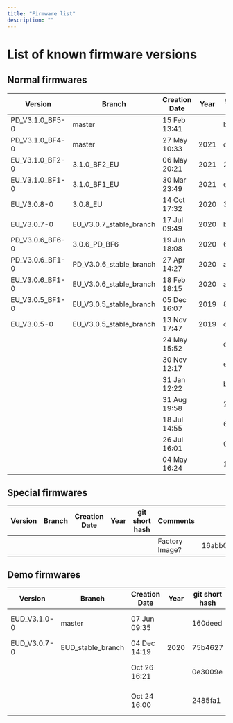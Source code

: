 ```yaml
---
title: "Firmware list"
description: ""
---
```

# List of known firmware versions

## Normal firmwares
|Version|Branch|Creation Date|Year|git short hash|Comments|hash|
|-|-|-|-|-|-|-|
|PD_V3.1.0_BF5-0|master|15 Feb 13:41||b6e1515||5a25756293f7263013ad70f875ed35412cae1b1d6662e5860bf36b81292a807e
|PD_V3.1.0_BF4-0|master|27 May 10:33|2021|d8481fc||ea9dee23fe4f9967cb0ca232a31734d059fd0c4591c95e53722188b86ed2dd44|
|EU_V3.1.0_BF2-0|3.1.0_BF2_EU|06 May 20:21|2021|2640c1f||36ef76a6937a128d3bf125d7f08c0c120387e44f7b0d346203a7171f828dafbe|
|EU_V3.1.0_BF1-0|3.1.0_BF1_EU|30 Mar 23:49|2021|e73e1fb||e871f228e93563981f7dc433b11b4a09f90b64b0879909b19f12bf2083ad8fc3|
|EU_V3.0.8-0|3.0.8_EU|14 Oct 17:32|2020|33d4f3a||f2ee433e0630a5624324277d763ce3c7aea1630a9a07a4b9817f09550f25fe56|
|EU_V3.0.7-0|EU_V3.0.7_stable_branch|17 Jul 09:49|2020|ba7a7b5||14ae54febb0f08cc055e64a0ca29243fa5ce51b5d7f9ce2aab3a5671d276be3b|
|PD_V3.0.6_BF6-0|3.0.6_PD_BF6|19 Jun 18:08|2020|6fee560||be2918f9ab17f813c7c6aef553c929ae89d48f4621f5db1843851af4aa8a8ddb|
|PD_V3.0.6_BF1-0|PD_V3.0.6_stable_branch|27 Apr 14:27|2020|af9d2fb||fd781d30e9cae3f5ea562e2752b491b59f1e18fa3694bfb148a59698ee08bef7|
|EU_V3.0.6_BF1-0|EU_V3.0.6_stable_branch|18 Feb 18:15|2020|aa22b62||11fa3b8273b7e0d987115fa6bc6001a1af1cc9435b3038811246b2006ceee98f|
|EU_V3.0.5_BF1-0|EU_V3.0.5_stable_branch|05 Dec 16:07|2019|880c667||be16f7e3107f1e47a106a8cb0c28e43ffa7cde01ee909a5a22e4cebfa4fa99c5|
|EU_V3.0.5-0|EU_V3.0.5_stable_branch|13 Nov 17:47|2019|c041b2f||089a06b69b92d1b4389062e780fb0484d645c7d282ee9886391ea431fb5b857b|
|||24 May 15:52||cf13516||78026fdd45ff5cfae374e056c88815aa8d0b4cd70012d31d21be439b86d1ea99|
|||30 Nov 12:17||ef99190||266ff836930677257f9b63f1d499f3df81c713c88f345669c0bff0f8685842e6|
|||31 Jan 12:22||b54a780||3cd31494852dd87214044d3dd361878f6b9008963cb3db05d54cdfba8e7ba89a|
|||31 Aug 19:58||2da9d24||d032a38253223e03adb6b904da8ae7433780b6304bbdab66f135fd472da2247a|
|||18 Jul 14:55||6c8c96b||a9672b6c747f90286466d680ef2c8a0aeebff244b9169ccf96ff48ce127f3238|
|||26 Jul 16:01||0930acd||71b0a665e9c97fedf351d3059ebbda21c8266d70915d49c945c1966dbf150ecc|
|||04 May 16:24||1096f77||a0ffb8e424775cf132e7fd2236f516a7614c18f89560832eb1bb78a5f82040af|

## Special firmwares
|Version|Branch|Creation Date|Year|git short hash|Comments|hash|
|-|-|-|-|-|-|-|
||||||Factory Image?|16abb09640ff6010af5b825c4a262b616b98f6006b23377ad3e510dabee5d4cf|

## Demo firmwares
|Version|Branch|Creation Date|Year|git short hash|Comments|hash|
|-|-|-|-|-|-|-|
|EUD_V3.1.0-0|master|07 Jun 09:35||160deed|EU Demobox Firmware|36a47e53498df52a4459bafa78f75a4f3418717144f85fd1fb06bf19e75a5ed8|
|EUD_V3.0.7-0|EUD_stable_branch|04 Dec 14:19|2020|75b4627||67fbe98d9d8dfb99e037590909ee4d5009b6677b26a79148aed5cbecee54bbce|
|||Oct 26 16:21||0e3009e|UK Demobox Firmware|eeca1bfff7baf9ebe73bddb6911333e25c708373e6499eec181749ffc9786391|
|||Oct 24 16:00||2485fa1|UK Demobox Firmware|7510936b12cde75e9a389952437c6d8a2c07959620c8d00791eba9d72b6ea068|
